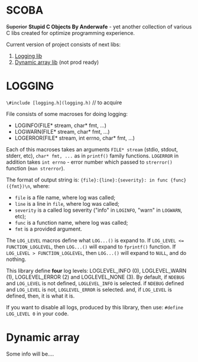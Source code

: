 # SCOBA
~~Superior~~ **Stupid C Objects By Anderwafe** - yet another collection of various C libs created for optimize programming experience.

Current version of project consists of next libs:
1. [Logging lib](#logging)
2. [Dynamic array lib](#dynarr) (not prod ready)

# <a name="logging">LOGGING</a>
`\#include [logging.h](logging.h)` // to acquire

File consists of some macroses for doing logging:
- LOGINFO(FILE* stream, char* fmt, ...)
- LOGWARN(FILE* stream, char* fmt, ...)
- LOGERROR(FILE* stream, int errno, char* fmt, ...)

Each of this macroses takes an arguments `FILE* stream` (stdio, stdout, stderr, etc), `char* fmt, ...` as in `printf()` family functions. `LOGERROR` in addition takes `int errno` - error number which passed to `strerror()` function (`man strerror`).

The format of output string is: `{file}:{line}:{severity}: in func {func} ({fmt})\n`, where:
- `file` is a file name, where log was called;
- `line` is a line in `file`, where log was called;
- `severity` is a called log severity ("info" in `LOGINFO`, "warn" in `LOGWARN`, etc);
- `func` is a function name, where log was called;
- `fmt` is a provided argument.

The `LOG_LEVEL` macros define what `LOG...()` is expand to.
If `LOG_LEVEL <= FUNCTION_LOGLEVEL`, then `LOG...()` will expand to `fprintf()` function.
If `LOG_LEVEL > FUNCTION_LOGLEVEL`, then `LOG...()` will expand to `NULL`, and do nothing.

This library define **four** log levels: LOGLEVEL_INFO (0), LOGLEVEL_WARN (1), LOGLEVEL_ERROR (2) and LOGLEVEL_NONE (3).
By default, if `NDEBUG` and `LOG_LEVEL` is not defined, `LOGLEVEL_INFO` is selected.
            if `NDEBUG` defined and `LOG_LEVEL` is not, `LOGLEVEL_ERROR` is selected.
            and, if `LOG_LEVEL` is defined, then, it is what it is.

If you want to disable all logs, produced by this library, then use:
```#define LOG_LEVEL 0```
in your code.

# <a name="dynarr">Dynamic array</a>
Some info will be....
